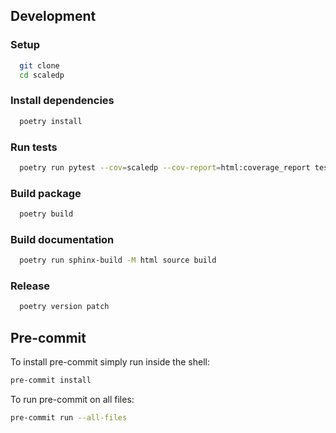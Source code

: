 

## Development

### Setup

```bash
  git clone
  cd scaledp
```

### Install dependencies

```bash
  poetry install
```

### Run tests

```bash
  poetry run pytest --cov=scaledp --cov-report=html:coverage_report tests/ 
```

### Build package

```bash
  poetry build
```

### Build documentation

```bash
  poetry run sphinx-build -M html source build
```

### Release

```bash
  poetry version patch
```


## Pre-commit

To install pre-commit simply run inside the shell:
```bash
pre-commit install
```

To run pre-commit on all files:
```bash
pre-commit run --all-files
```


